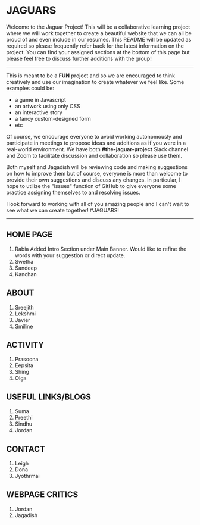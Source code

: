 # JAGUARS
Welcome to the Jaguar Project! This will be a collaborative learning project where we will work together to create a beautiful website that we can all be proud of and even include in our resumes. This README will be updated as required so please frequently refer back for the latest information on the project. You can find your assigned sections at the bottom of this page but please feel free to discuss further additions with the group! 

***

This is meant to be a **FUN** project and so we are encouraged to think creatively and use our imagination to create whatever we feel like. Some examples could be:
- a game in Javascript
- an artwork using only CSS
- an interactive story
- a fancy custom-designed form
- etc

Of course, we encourage everyone to avoid working autonomously and participate in meetings to propose ideas and additions as if you were in a real-world environment. We have both **#the-jaguar-project** Slack channel and Zoom to facilitate discussion and collaboration so please use them. 

Both myself and Jagadish will be reviewing code and making suggestions on how to improve them but of course, everyone is more than welcome to provide their own suggestions and discuss any changes. In particular, I hope to utilize the "issues" function of GitHub to give everyone some practice assigning themselves to and resolving issues.

I look forward to working with all of you amazing people and I can't wait to see what we can create together! #JAGUARS!
***

## HOME PAGE ##
1. Rabia
Added Intro Section under Main Banner. Would like to refine the words with your suggestion or direct update.
3. Swetha
4. Sandeep
5. Kanchan

## ABOUT ##
1. Sreejith
2. Lekshmi
3. Javier
4. Smiline

## ACTIVITY ##
1. Prasoona
2. Eepsita
3. Shing
4. Olga

## USEFUL LINKS/BLOGS ##
1. Suma
2. Preethi
3. Sindhu
4. Jordan

## CONTACT ##
1. Leigh
2. Dona
3. Jyothrmai

## WEBPAGE CRITICS ##
1. Jordan
2. Jagadish
